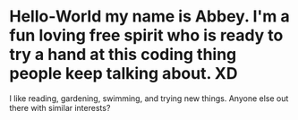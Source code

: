 # Hello-World my name is Abbey. I'm a fun loving free spirit who is ready to try a hand at this coding thing people keep talking about. XD 
I like reading, gardening, swimming, and trying new things. Anyone else out there with similar interests?
